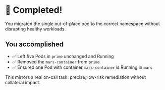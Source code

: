 # 🎉 Completed!

You migrated the single out-of-place pod to the correct namespace without disrupting healthy workloads.

## You accomplished
- ✅ Left five Pods in `prime` unchanged and Running
- ✅ Removed the `mars-container` from `prime`
- ✅ Ensured one Pod with container `mars-container` is Running in `mars`

This mirrors a real on-call task: precise, low-risk remediation without collateral impact.
